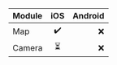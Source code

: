 |   Module   |  iOS  |    Android    |
| :---         |     :---:      |          ---: |
| Map  | :heavy_check_mark:     | :x:    |
| Camera     | :hourglass_flowing_sand:      | :x:    |
